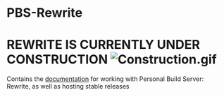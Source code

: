 # PBS-Rewrite
# REWRITE IS CURRENTLY UNDER CONSTRUCTION ![Construction.gif](https://media.tenor.com/N1Hgl4qMR30AAAAM/mxstery.gif)

Contains the [documentation](https://github.com/isoopod/PBS-Rewrite/wiki) for working with Personal Build Server: Rewrite, as well as hosting stable releases
